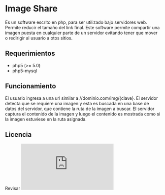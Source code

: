 Image Share
==========

Es un software escrito en php, para ser utilizado bajo servidores web. Permite reducir el tamaño del link final.
Este software permite compartir una imagen puesta en cualquier parte de un servidor evitando tener que mover o redirigir al usuario a otos sitios.

Requerimientos
--------------

 * php5 (>= 5.0)
 * php5-mysql

Funcionamiento
--------------

El usuario ingresa a una url similar a //dominio.com/img/{clave}. El servidor detecta que se requiere una imagen y esta es buscada en una base de datos del servidor, que contiene la ruta de la imagen a buscar.
El servidor captura el contenido de la imagen y luego el contenido es mostrada como si la imagen estuviese en la ruta asignada.

Licencia
--------

Revisar ![LICENSE.txt](https://raw.github.com/alfa30/Image-Share/master/LICENSE.txt)